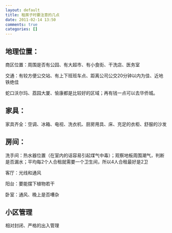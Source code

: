 ```yaml
---
layout: default
title: 租房子时要注意的几点
date: 2011-02-14 13:50
comments: true
categories: []
---
```

<h2>地理位置：</h2>
商区位置：周围是否有公园、有大超市、有小食街、干洗店、医务室

交通：有较方便公交站、有上下班班车点、距离公司公交20分钟以内为佳、近地铁绝佳

蛇口沃尔玛、荔园大厦、愉康都是比较好的区域；再有钱一点可以去华侨城。


<h2>家具：</h2>
家具齐全：空调、冰箱、电视、洗衣机、厨房用具、床、充足的衣柜、舒服的沙发
<h2>房间：</h2>
洗手间：热水器位置（在室内的话容易引起煤气中毒）；观察地板周围潮气，判断是否漏水；平均每2个人合租就需要一个卫生间，所以4人合租最好是2卫

客厅：光线和通风

阳台：要能摆下植物若干

卧室：通风、晚上是否嘈杂
<h2>小区管理</h2>
相对封闭、严格的出入管理
